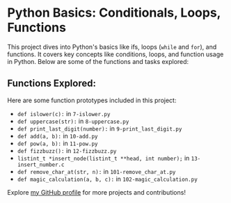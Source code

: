 # Python Basics: Conditionals, Loops, Functions

This project dives into Python's basics like ifs, loops (`while` and `for`), and functions. It covers key concepts like conditions, loops, and function usage in Python. Below are some of the functions and tasks explored:

## Functions Explored:

Here are some function prototypes included in this project:

- `def islower(c):` in `7-islower.py`
- `def uppercase(str):` in `8-uppercase.py`
- `def print_last_digit(number):` in `9-print_last_digit.py`
- `def add(a, b):` in `10-add.py`
- `def pow(a, b):` in `11-pow.py`
- `def fizzbuzz():` in `12-fizzbuzz.py`
- `listint_t *insert_node(listint_t **head, int number);` in `13-insert_number.c`
- `def remove_char_at(str, n):` in `101-remove_char_at.py`
- `def magic_calculation(a, b, c):` in `102-magic_calculation.py`

Explore [my GitHub profile](https://github.com/Claudia-O-A) for more projects and contributions!